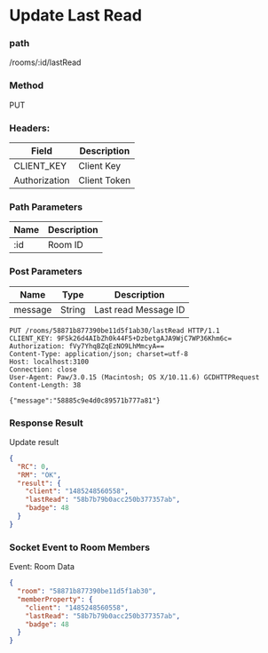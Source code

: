 # Update Last Read
### path
/rooms/:id/lastRead

### Method
PUT

### Headers:

| Field         | Description  |
| ------------- | ------------ |
| CLIENT_KEY    | Client Key   |
| Authorization | Client Token |

### Path Parameters

| Name        | Description |
| ----------- | ----------- |
| :id         | Room ID     |


### Post Parameters
| Name        | Type   | Description          |
| ----------- | ------ | -------------------- |
| message     | String | Last read Message ID |

```
PUT /rooms/58871b877390be11d5f1ab30/lastRead HTTP/1.1
CLIENT_KEY: 9FSk26d4AIbZh0k44F5+DzbetgAJA9WjC7WP36Khm6c=
Authorization: fVy7YhqBZqEzNO9LhMmcyA==
Content-Type: application/json; charset=utf-8
Host: localhost:3100
Connection: close
User-Agent: Paw/3.0.15 (Macintosh; OS X/10.11.6) GCDHTTPRequest
Content-Length: 38

{"message":"58885c9e4d0c89571b777a81"}

```

### Response Result
Update result

```json
{
  "RC": 0,
  "RM": "OK",
  "result": {
    "client": "1485248560558",
    "lastRead": "58b7b79b0acc250b377357ab",
    "badge": 48
  }
}
```

### Socket Event to Room Members
Event: Room
Data
```json
{
  "room": "58871b877390be11d5f1ab30",
  "memberProperty": {
    "client": "1485248560558",
    "lastRead": "58b7b79b0acc250b377357ab",
    "badge": 48
  }
}
```